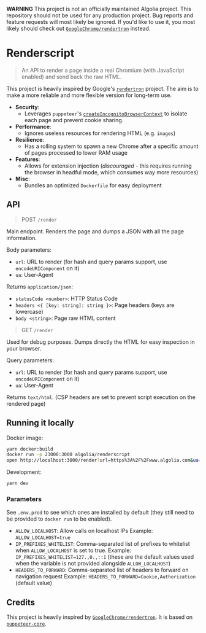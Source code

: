 **WARNING**
This project is not an officially maintained Algolia project.
This repository should not be used for any production project.
Bug reports and feature requests will most likely be ignored.
If you'd like to use it, you most likely should check out [`GoogleChrome/rendertron`](https://github.com/GoogleChrome/rendertron) instead.

# Renderscript

> An API to render a page inside a real Chromium (with JavaScript enabled) and send back the raw HTML.

This project is heavily inspired by Google's [`rendertron`](https://github.com/GoogleChrome/rendertron) project.
The aim is to make a more reliable and more flexible version for long-term use.

* **Security**:
  * Leverages `puppeteer`'s [`createIncognitoBrowserContext`](https://github.com/GoogleChrome/puppeteer/blob/master/docs/api.md#browsercreateincognitobrowsercontext) to isolate each page and prevent cookie sharing.
* **Performance**:
  * Ignores useless resources for rendering HTML (e.g. `images`)
* **Resilience**:
  * Has a rolling system to spawn a new Chrome after a specific amount of pages processed to lower RAM usage
* **Features**:
  * Allows for extension injection (*discouraged* - this requires running the browser in headful mode, which consumes way more resources)
* **Misc**:
  * Bundles an optimized `Dockerfile` for easy deployment

## API

> POST `/render`

Main endpoint. Renders the page and dumps a JSON with all the page information.

Body parameters:

* `url`: URL to render (for hash and query params support, use `encodeURIComponent` on it)
* `ua`: User-Agent

Returns `application/json`:

* `statusCode <number>`: HTTP Status Code
* `headers <{ [key: string]: string }>`: Page headers (keys are lowercase)
* `body <string>`: Page raw HTML content

> GET `/render`

Used for debug purposes. Dumps directly the HTML for easy inspection in your browser.

Query parameters:

* `url`: URL to render (for hash and query params support, use `encodeURIComponent` on it)
* `ua`: User-Agent

Returns `text/html`.
(CSP headers are set to prevent script execution on the rendered page)

## Running it locally

Docker image:

```sh
yarn docker:build
docker run -p 23000:3000 algolia/renderscript
open http://localhost:3000/render?url=https%3A%2F%2Fwww.algolia.com&ua=Test+Renderscript
```

Development:

```sh
yarn dev
```

### Parameters

See `.env.prod` to see which ones are installed by default (they still need to be provided to `docker run` to be enabled).

* `ALLOW_LOCALHOST`: Allow calls on localhost IPs
  Example: `ALLOW_LOCALHOST=true`
* `IP_PREFIXES_WHITELIST`: Comma-separated list of prefixes to whitelist when `ALLOW_LOCALHOST` is set to true.
  Example: `IP_PREFIXES_WHITELIST=127.,0.,::1` (these are the default values used when the variable is not provided alongside `ALLOW_LOCALHOST`)
* `HEADERS_TO_FORWARD`: Comma-separated list of headers to forward on navigation request
  Example: `HEADERS_TO_FORWARD=Cookie,Authorization` (default value)

## Credits

This project is heavily inspired by [`GoogleChrome/rendertron`](https://github.com/GoogleChrome/rendertron).
It is based on [`puppeteer-core`](https://github.com/GoogleChrome/puppeteer).
